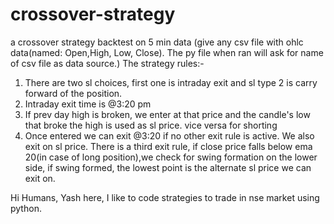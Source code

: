 # crossover-strategy
a crossover strategy backtest on 5 min data (give any csv file with ohlc data(named: Open,High, Low, Close). The py file when ran will ask for name of csv file as data source.)
The strategy rules:-
1. There are two sl choices, first one is intraday exit and sl type 2 is carry forward of the position. 
2. Intraday exit time is @3:20 pm
3. If prev day high is broken, we enter at that price and the candle's low that broke the high is used as sl price. vice versa for shorting
4. Once entered we can exit @3:20 if no other exit rule is active. We also exit on sl price. There is a third exit rule, if close price falls below ema 20(in case of long position),we check for swing formation on the lower side, if swing formed, the lowest point is the alternate sl price we can exit on.








Hi Humans,
Yash here, I like to code strategies to trade in nse market using python. 
